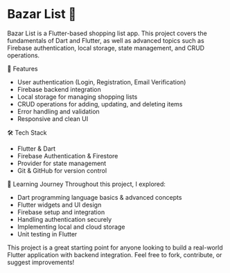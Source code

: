 # Bazar List 🛒

Bazar List is a Flutter-based shopping list app. This project covers the fundamentals of Dart and Flutter, as well as advanced topics such as Firebase authentication, local storage, state management, and CRUD operations.

 🚀 Features
- User authentication (Login, Registration, Email Verification)
- Firebase backend integration
- Local storage for managing shopping lists
- CRUD operations for adding, updating, and deleting items
- Error handling and validation
- Responsive and clean UI

 🛠️ Tech Stack
- Flutter & Dart
- Firebase Authentication & Firestore
- Provider for state management
- Git & GitHub for version control

 📌 Learning Journey
Throughout this project, I explored:
- Dart programming language basics & advanced concepts
- Flutter widgets and UI design
- Firebase setup and integration
- Handling authentication securely
- Implementing local and cloud storage
- Unit testing in Flutter

This project is a great starting point for anyone looking to build a real-world Flutter application with backend integration. Feel free to fork, contribute, or suggest improvements!
